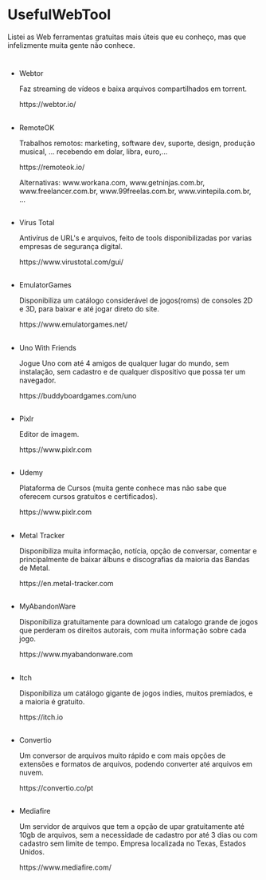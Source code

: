 # UsefulWebTool
Listei as Web ferramentas gratuitas mais úteis que eu conheço, mas que infelizmente muita gente não conhece.

<h1></h1>

<ul class="ck ck-todolist">
 <li> Webtor </li>
 <p> Faz streaming de vídeos e baixa arquivos compartilhados em torrent. </p>
 <p>  https://webtor.io/ </p>
</ul>

<h2></h2>

<ul class="ck ck-todolist">
 <li> RemoteOK </li>
 <p> Trabalhos remotos: marketing, software dev, suporte, design, produção musical, ... recebendo em dolar, libra, euro,...</p>
 <p> https://remoteok.io/ </p>
 <p> Alternativas: www.workana.com, www.getninjas.com.br, www.freelancer.com.br, www.99freelas.com.br, www.vintepila.com.br, ... </p>
</ul>

<h2></h2>

<ul class="ck ck-todolist">
 <li> Vírus Total </li>
 <p> Antivírus de URL's e arquivos, feito de tools disponibilizadas por varias empresas de segurança digital. </p>
 <p> https://www.virustotal.com/gui/ </p>
</ul>

<h2></h2>

<ul class="ck ck-todolist">
 <li> EmulatorGames </li>
 <p> Disponibiliza um catálogo considerável de jogos(roms) de consoles 2D e 3D, para baixar e até jogar direto do site. </p>
 <p> https://www.emulatorgames.net/ </p>
</ul>

<h2></h2>

<ul class="ck ck-todolist">
 <li> Uno With Friends </li>
 <p> Jogue Uno com até 4 amigos de qualquer lugar do mundo, sem instalação, sem cadastro e de qualquer dispositivo que possa ter um navegador. </p>
 <p> https://buddyboardgames.com/uno </p>
</ul>

<h2></h2>

<ul class="ck ck-todolist">
 <li> Pixlr </li>
 <p> Editor de imagem. </p>
 <p> https://www.pixlr.com </p>
</ul>

<h2></h2>

<ul class="ck ck-todolist">
 <li> Udemy </li>
 <p> Plataforma de Cursos (muita gente conhece mas não sabe que oferecem cursos gratuitos e certificados). </p>
 <p> https://www.pixlr.com </p>
</ul>

<h2></h2>

<ul class="ck ck-todolist">
 <li> Metal Tracker </li>
 <p> Disponibiliza muita informação, notícia, opção de conversar, comentar e principalmente de baixar álbuns e discografias da maioria das Bandas de Metal. </p>
 <p> https://en.metal-tracker.com </p>
</ul>

<h2></h2>

<ul class="ck ck-todolist">
 <li> MyAbandonWare </li>
 <p> Disponibiliza gratuitamente para download um catalogo grande de jogos que perderam os direitos autorais, com muita informação sobre cada jogo. </p>
 <p> https://www.myabandonware.com </p>
</ul>

<h2></h2>

<ul class="ck ck-todolist">
 <li> Itch </li>
 <p> Disponibiliza um catálogo gigante de jogos indies, muitos premiados, e a maioria é gratuito. </p>
 <p> https://itch.io </p>
</ul>

<h2></h2>

<ul class="ck ck-todolist">
 <li> Convertio </li>
 <p> Um conversor de arquivos muito rápido e com mais opções de extensões e formatos de arquivos, podendo converter até arquivos em nuvem. </p>
 <p> https://convertio.co/pt </p>
</ul>


<h2></h2>

<ul class="ck ck-todolist">
 <li> Mediafire </li>
 <p> Um servidor de arquivos que tem a opção de upar gratuitamente até 10gb de arquivos, sem a necessidade de cadastro por até 3 dias ou com cadastro sem limite de tempo. Empresa localizada no Texas, Estados Unidos. </p>
 <p> https://www.mediafire.com/ </p>
</ul>
